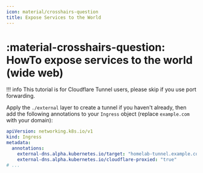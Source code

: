 ```yaml
---
icon: material/crosshairs-question
title: Expose Services to the World
---
```


# :material-crosshairs-question: HowTo expose services to the world (wide web)

!!! info
    This tutorial is for Cloudflare Tunnel users, please skip if you use port forwarding.

Apply the `./external` layer to create a tunnel if you haven't already,
then add the following annotations to your `Ingress` object (replace `example.com` with your domain):

```yaml
apiVersion: networking.k8s.io/v1
kind: Ingress
metadata:
  annotations:
    external-dns.alpha.kubernetes.io/target: "homelab-tunnel.example.com"
    external-dns.alpha.kubernetes.io/cloudflare-proxied: "true"
# ...
```
